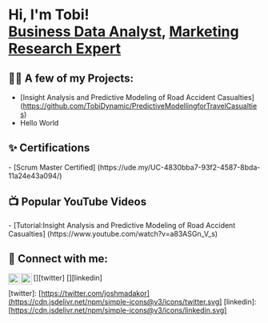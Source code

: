 <h1>Hi, I'm Tobi! <br/><a href="https://github.com/TobiDynamic">Business Data Analyst</a>, <a href="[https://www.linkedin.com/in/adekanmi-oluwatobiloba/]">Marketing Research Expert</a>

<h2>👨‍💻 A few of my Projects:</h2>

  - [Insight Analysis and Predictive Modeling of Road Accident Casualties] (https://github.com/TobiDynamic/PredictiveModellingforTravelCasualties)
  -  Hello World
    
<h2>✨ Certifications</h2>
- [Scrum Master Certified] (https://ude.my/UC-4830bba7-93f2-4587-8bda-11a24e43a094/)

<h2>📺 Popular YouTube Videos</h2>
- [Tutorial:Insight Analysis and Predictive Modeling of Road Accident Casualties] (https://www.youtube.com/watch?v=a83ASGn_V_s)

<h2> 🤳 Connect with me:</h2>

[<img align="left" alt="JoshMadakor | Twitter" width="22px" src="https://cdn.jsdelivr.net/npm/simple-icons@v3/icons/twitter.svg" />][twitter]
[<img align="left" alt="JoshMadakor | LinkedIn" width="22px" src="https://cdn.jsdelivr.net/npm/simple-icons@v3/icons/linkedin.svg" />][linkedin]

[twitter]: [https://twitter.com/joshmadakor](https://cdn.jsdelivr.net/npm/simple-icons@v3/icons/twitter.svg]
[linkedin]: [https://cdn.jsdelivr.net/npm/simple-icons@v3/icons/linkedin.svg]

<!--
**TobiDynamic/TobiDynamic** is a ✨ _special_ ✨ repository because its `README.md` (this file) appears on your GitHub profile.

Here are some ideas to get you started:

- 🔭 I’m currently working on ...
- 🌱 I’m currently learning ...
- 👯 I’m looking to collaborate on ...
- 🤔 I’m looking for help with ...
- 💬 Ask me about ...
- 📫 How to reach me: ...
- 😄 Pronouns: ...
- ⚡ Fun fact: ...
-->
